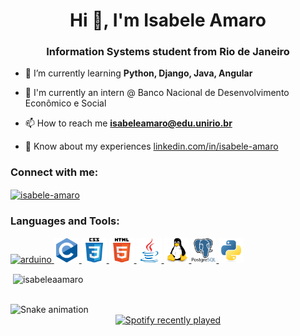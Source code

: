 <h1 align="center">Hi 👋, I'm Isabele Amaro</h1>
<h3 align="center">Information Systems student from Rio de Janeiro</h3>

- 🌱 I’m currently learning **Python, Django, Java, Angular**

- 🏦 I'm currently an intern @ Banco Nacional de Desenvolvimento Econômico e Social

- 📫 How to reach me **isabeleamaro@edu.unirio.br**

- 📄 Know about my experiences [linkedin.com/in/isabele-amaro](linkedin.com/in/isabele-amaro)

<h3 align="left">Connect with me:</h3>
<p align="left">
<a href="https://linkedin.com/in/isabele-amaro" target="blank"><img align="center" src="https://raw.githubusercontent.com/rahuldkjain/github-profile-readme-generator/master/src/images/icons/Social/linked-in-alt.svg" alt="isabele-amaro" height="30" width="40" /></a>
</p>

<h3 align="left">Languages and Tools:</h3>
<p align="left"> <a href="https://www.arduino.cc/" target="_blank" rel="noreferrer"> <img src="https://cdn.worldvectorlogo.com/logos/arduino-1.svg" alt="arduino" width="40" height="40"/> </a> <a href="https://www.cprogramming.com/" target="_blank" rel="noreferrer"> <img src="https://raw.githubusercontent.com/devicons/devicon/master/icons/c/c-original.svg" alt="c" width="40" height="40"/> </a> <a href="https://www.w3schools.com/css/" target="_blank" rel="noreferrer"> <img src="https://raw.githubusercontent.com/devicons/devicon/master/icons/css3/css3-original-wordmark.svg" alt="css3" width="40" height="40"/> </a> <a href="https://www.w3.org/html/" target="_blank" rel="noreferrer"> <img src="https://raw.githubusercontent.com/devicons/devicon/master/icons/html5/html5-original-wordmark.svg" alt="html5" width="40" height="40"/> </a> <a href="https://www.java.com" target="_blank" rel="noreferrer"> <img src="https://raw.githubusercontent.com/devicons/devicon/master/icons/java/java-original.svg" alt="java" width="40" height="40"/> </a> <a href="https://www.linux.org/" target="_blank" rel="noreferrer"> <img src="https://raw.githubusercontent.com/devicons/devicon/master/icons/linux/linux-original.svg" alt="linux" width="40" height="40"/> </a> <a href="https://www.postgresql.org" target="_blank" rel="noreferrer"> <img src="https://raw.githubusercontent.com/devicons/devicon/master/icons/postgresql/postgresql-original-wordmark.svg" alt="postgresql" width="40" height="40"/> </a> <a href="https://www.python.org" target="_blank" rel="noreferrer"> <img src="https://raw.githubusercontent.com/devicons/devicon/master/icons/python/python-original.svg" alt="python" width="40" height="40"/> </a> </p>

<p>&nbsp;<img align="center" src="https://github-readme-stats.vercel.app/api?username=isabeleaamaro&show_icons=true&theme=synthwave&text_color=f1f6f9&locale=en" alt="isabeleaamaro" /></p>

<br clear="both">

<img src="https://raw.githubusercontent.com/IsabeleAAmaro/IsabeleAAmaro/output/snake.svg" alt="Snake animation" />

<div align="center">
  <a href="https://open.spotify.com/user/NuclearCapybara">
    <img src="https://spotify-recently-played-readme.vercel.app/api?user=NuclearCapybara&count=5&unique=false" alt="Spotify recently played"  />
  </a>
</div>
